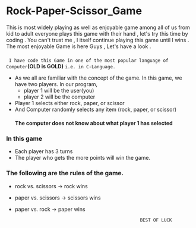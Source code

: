 # Rock-Paper-Scissor_Game
This is most widely playing as well as enjoyable game among all of us from kid to adult everyone plays this game with their hand , let's try this time by coding . You can't trust me , I  itself continue playing this game until I wins . The most enjoyable Game is here Guys , Let's have a look . 
#####
` I have code this Game in one of the most popular language of Computer`**(OLD is GOLD)** `i.e. in C-Language.`
* As we all are familiar with the concept of the game. In this game, we have two players.
In our program,
    * player 1 will be the user(you)
    * player 2 will be the computer
 * Player 1 selects either rock, paper, or scissor
 * And Computer randomly selects any item (rock, paper, or scissor)
    #### **The computer does not know about what player 1 has selected**
### In this game
   * Each player has 3 turns
   * The player who gets the more points will win the game.
   
### The following are the rules of the game.

* rock vs. scissors -> rock wins

* paper vs. scissors -> scissors wins

* paper vs. rock -> paper wins

                                                     BEST OF LUCK  
